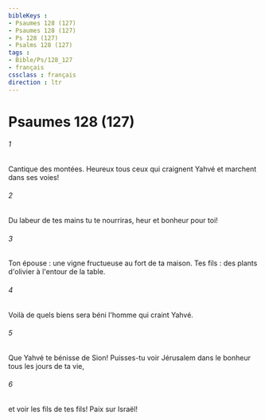 ```yaml
---
bibleKeys : 
- Psaumes 128 (127)
- Psaumes 128 (127)
- Ps 128 (127)
- Psalms 128 (127)
tags : 
- Bible/Ps/128_127
- français
cssclass : français
direction : ltr
---
```


# Psaumes 128 (127)

###### 1
Cantique des montées. Heureux tous ceux qui craignent Yahvé et marchent dans ses voies!
###### 2
Du labeur de tes mains tu te nourriras, heur et bonheur pour toi!
###### 3
Ton épouse : une vigne fructueuse au fort de ta maison. Tes fils : des plants d'olivier à l'entour de la table.
###### 4
Voilà de quels biens sera béni l'homme qui craint Yahvé.
###### 5
Que Yahvé te bénisse de Sion! Puisses-tu voir Jérusalem dans le bonheur tous les jours de ta vie,
###### 6
et voir les fils de tes fils! Paix sur Israël!
